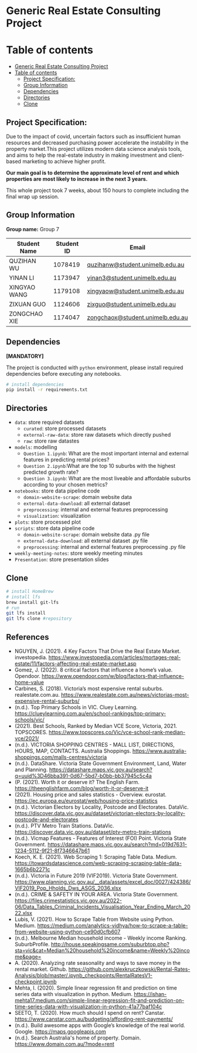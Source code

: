 # Generic Real Estate Consulting Project

# Table of contents
- [Generic Real Estate Consulting Project](#generic-real-estate-consulting-project)
- [Table of contents](#table-of-contents)
  - [Project Specification:](#project-specification)
  - [Group Information](#group-information)
  - [Dependencies](#dependencies)
  - [Directories](#directories)
  - [Clone](#clone)

## Project Specification:

Due to the impact of covid, uncertain factors such as insufficient human resources and decreased purchasing power accelerate the instability in the property market.This project utilizes modern data science analysis tools, and aims to help the real-estate industry in making investment and client-based marketing to achieve higher profit.

**Our main goal is to determine the approximate level of rent and which properties are most likely to increase in the next 3 years.**

This whole project took 7 weeks, about 150 hours to complete including the final wrap up session.

## Group Information
**Group name:** Group 7
    
| Student Name | Student ID | Email |
| ---- | ---- | ---- |
| QUZIHAN WU | 1078419 | quzihanw@student.unimelb.edu.au |
| YINAN LI | 1173947 | yinan3@student.unimelb.edu.au | 
| XINGYAO WANG | 1179108 |xingyaow@student.unimelb.edu.au  |
| ZIXUAN GUO | 1124606 |zixguo@student.unimelb.edu.au  |
| ZONGCHAO XIE | 1174047 |zongchaox@student.unimelb.edu.au  |

## Dependencies
**[MANDATORY]**

The project is conducted with `python` environment, please install required dependencies before executing any notebooks.
```bash
# install dependencies
pip install -r requirements.txt
```

## Directories
    
- `data`: store required datasets
    - `curated`: store processed datasets
    - `external-raw-data`: store raw datasets which directly pushed
    - `raw`: store raw datastes
- `models`: modelling
    - `Question 1.ipynb`: What are the most important internal and external features in predicting rental prices?
    - `Question 2.ipynb`:What are the top 10 suburbs with the highest predicted growth rate?
    - `Question 3.ipynb`: What are the most liveable and affordable suburbs according to your chosen metrics?
- `notebooks`: store data pipeline code
    - `domain-website-scrape`: domain website data
    - `external-data-download`: all external dataset
    - `preprocessing`: internal and external features preprocessing
    - `visualization`: visualization
- `plots`: store processed plot
- `scripts`: store data pipeline code
    - `domain-website-scrape`: domain website data .py file
    - `external-data-download`: all external dataset .py file
    - `preprocessing`: internal and external features preprocessing .py file
- `weekly-meeting-notes`: store weekly meeting minutes
- `Presentation`: store presentation slides


## Clone
```bash
# install HomeBrew
# install lfs
brew install git-lfs
# run
git lfs install
git lfs clone #repository
```
## References
- NGUYEN, J. (2021). 4 Key Factors That Drive the Real Estate Market. investopedia. https://www.investopedia.com/articles/mortages-real-estate/11/factors-affecting-real-estate-market.asp
- Gomez, J. (2022). 8 critical factors that influence a home’s value. Opendoor. https://www.opendoor.com/w/blog/factors-that-influence-home-value
- Carbines, S. (2018). Victoria’s most expensive rental suburbs. realestate.com.au. https://www.realestate.com.au/news/victorias-most-expensive-rental-suburbs/
- (n.d.). Top Primary Schools in VIC. Cluey Learning. https://clueylearning.com.au/en/school-rankings/top-primary-schools/vic/
- (2021). Best Schools, Ranked by Median VCE Score, Victoria, 2021. TOPSCORES. https://www.topscores.co/Vic/vce-school-rank-median-vce/2021/
- (n.d.). VICTORIA SHOPPING CENTRES - MALL LIST, DIRECTIONS, HOURS, MAP, CONTACTS. Australia Shoppings. https://www.australia-shoppings.com/malls-centres/victoria
- (n.d.). DataShare. Victoria State Government Environment, Land, Water and Planning. https://datashare.maps.vic.gov.au/search?q=uuid%3D46bba391-0d67-5bd7-b0bb-bb37945c5c4a
- (P. (2021). Worth it or deserve it? The English Farm. https://theenglishfarm.com/blog/worth-it-or-deserve-it
- (2021). Housing price and sales statistics - Overview. eurostat. https://ec.europa.eu/eurostat/web/housing-price-statistics
- (n.d.). Victorian Electors by Locality, Postcode and Electorates. DataVic. https://discover.data.vic.gov.au/dataset/victorian-electors-by-locality-postcode-and-electorates
- (n.d.). PTV Metro Train Stations. DataVic. https://discover.data.vic.gov.au/dataset/ptv-metro-train-stations
- (n.d.). Vicmap Features - Features of Interest (FOI) Point. Victoria State Government. https://datashare.maps.vic.gov.au/search?md=019d7631-1234-5112-9f21-8f7346647b61
- Koech, K. E. (2021). Web Scraping 1: Scraping Table Data. Medium. https://towardsdatascience.com/web-scraping-scraping-table-data-1665b6b2271c
- (n.d.). Victoria in Future 2019 (VIF2019). Victoria State Government. https://www.planning.vic.gov.au/__data/assets/excel_doc/0027/424386/VIF2019_Pop_Hholds_Dws_ASGS_2036.xlsx
- (n.d.). CRIME & SAFETY IN YOUR AREA. Victoria State Government. https://files.crimestatistics.vic.gov.au/2022-06/Data_Tables_Criminal_Incidents_Visualisation_Year_Ending_March_2022.xlsx
- Lubis, V. (2021). How to Scrape Table from Website using Python. Medium. https://medium.com/analytics-vidhya/how-to-scrape-a-table-from-website-using-python-ce90d0cfb607
- (n.d.). Melbourne Median household income - Weekly income Ranking. SuburbProfile. http://house.speakingsame.com/suburbtop.php?sta=vic&cat=Median%20household%20income&name=Weekly%20income&page=
- A. (2020). Analyzing rate seasonality and ways to save money in the rental market. Github. https://github.com/alexkruczkowski/Rental-Rates-Analysis/blob/master/.ipynb_checkpoints/RentalRatesV1-checkpoint.ipynb
- Mehta, I. (2020). Simple linear regression fit and prediction on time series data with visualization in python. Medium. https://ishan-mehta17.medium.com/simple-linear-regression-fit-and-prediction-on-time-series-data-with-visualization-in-python-41a77baf104c
- SEETO, T. (2020). How much should I spend on rent? Canstar. https://www.canstar.com.au/budgeting/affording-rent-payments/
- (n.d.). Build awesome apps with Google’s knowledge of the real world. Google. https://maps.googleapis.com
- (n.d.). Search Australia's home of property. Domain. https://www.domain.com.au/?mode=rent
